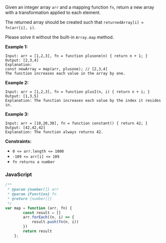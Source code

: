 Given an integer array `arr` and a mapping function `fn`, return a new array with a transformation applied to each
element.

The returned array should be created such that `returnedArray[i] = fn(arr[i], i)`.

Please solve it without the built-in  `Array.map`  method.

**Example 1:**

```
Input: arr = [1,2,3], fn = function plusone(n) { return n + 1; }
Output: [2,3,4]
Explanation:
const newArray = map(arr, plusone); // [2,3,4]
The function increases each value in the array by one. 
```

**Example 2:**

```
Input: arr = [1,2,3], fn = function plusI(n, i) { return n + i; }
Output: [1,3,5]
Explanation: The function increases each value by the index it resides in.
```

**Example 3:**

```
Input: arr = [10,20,30], fn = function constant() { return 42; }
Output: [42,42,42]
Explanation: The function always returns 42.
```

**Constraints:**

- `0 <= arr.length <= 1000`
- `-109 <= arr[i] <= 109`
- `fn returns a number`

### JavaScript

```javascript
/**
 * @param {number[]} arr
 * @param {Function} fn
 * @return {number[]}
 */
var map = function (arr, fn) {
        const result = []
        arr.forEach((n, i) => {
            result.push(fn(n, i))
        })
        return result
    };
```